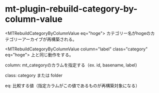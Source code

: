 mt-plugin-rebuild-category-by-column-value
==========================================

&lt;MTRebuildCategoryByColumnValue eq="hoge"&gt;
カテゴリー名がhogeのカテゴリーアーカイブが再構築される。

&lt;MTRebuildCategoryByColumnValue column="label" class="category" eq="hoge"&gt;
上と同じ動作をする。

column: mt_categoryのカラムを指定する（ex. id, basename, label）

class: category または folder

eq: 比較する値（指定カラムがこの値であるものが再構築対象になる）
